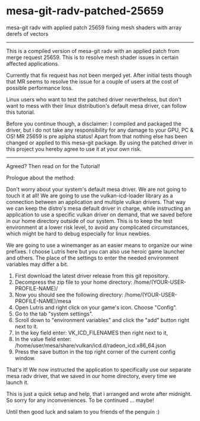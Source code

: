 # mesa-git-radv-patched-25659
mesa-git radv with applied patch 25659 fixing mesh shaders with array derefs of vectors

--------------------------------------------------------------------------------------------

This is a compiled version of mesa-git radv with an applied patch from merge request 25659.
This is to resolve mesh shader issues in certain affected applications. 

Currently that fix request has not been merged yet. After initial tests though that MR seems
to resolve the issue for a couple of users at the cost of possible performance loss.

Linux users who want to test the patched driver nevertheless, but don't want to mess with 
their linux distribution's default mesa driver, can follow this tutorial.

Before you continue though, a disclaimer: I compiled and packaged the driver, but i do not 
take any responsibility for any damage to your GPU, PC & OS! MR 25659 is pre aplpha status! 
Apart from that nothing else has been changed or applied to this mesa-git package.
By using the patched driver in this project you hereby agree to use it at your own risk.

----

Agreed? Then read on for the Tutorial!

Prologue about the method:

Don't worry about your system's default mesa driver. We are not going to touch it at all!
We are going to use the vulkan-icd-loader library as a connection between an application
and multiple vulkan drivers. That way we can keep the distro's mesa default driver in
charge, while instructing an application to use a specific vulkan driver on demand, 
that we saved before in our home directory outside of our system. This is to keep the 
test environment at a lower risk level, to avoid any complicated circumstances, 
which might be hard to debug especially for linux newbies. 

We are going to use a winemanger as an easier means to organize our wine prefixes.
I choose Lutris here but you can also use heroic game launcher and others. The place
of the settings to enter the needed environment variables may differ a bit.

1. First download the latest driver release from this git repository.
2. Decompress the zip file to your home directory: /home/(YOUR-USER-PROFILE-NAME)/
3. Now you should see the following directory: /home/(YOUR-USER-PROFILE-NAME)/mesa
4. Open Lutris and right click on your game's icon. Choose "Config".
5. Go to the tab "system settings".
6. Scroll down to "environment variables" and click the "add" button right next to it.
7. In the key field enter: VK_ICD_FILENAMES then right next to it,
8. In the value field enter: /home/user/mesa/share/vulkan/icd.d/radeon_icd.x86_64.json
9. Press the save button in the top right corner of the current config window.

That's it! We now instructed the application to specifically use our separate mesa 
radv driver, that we saved in our home directory, every time we launch it.

This is just a quick setup and help, that i arranged and wrote after midnight. 
So sorry for any inconveniences. To be continued ... maybe!

Until then good luck and salam to you friends of the penguin :)

